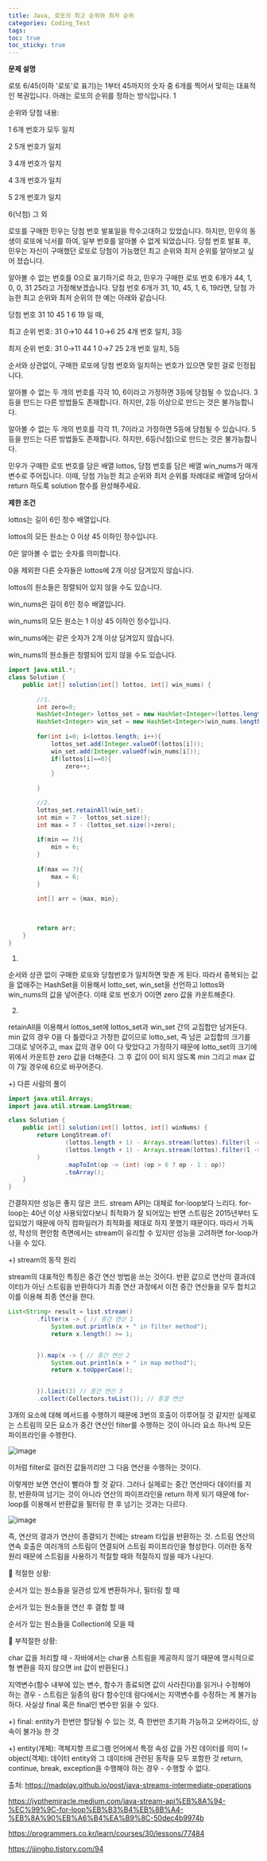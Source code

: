 ```yaml
---
title: Java, 로또의 최고 순위와 최저 순위
categories: Coding_Test
tags: 
toc: true
toc_sticky: true
---
```


**문제 설명**  

로또 6/45(이하 '로또'로 표기)는 1부터 45까지의 숫자 중 6개를 찍어서 맞히는 대표적인 복권입니다. 아래는 로또의 순위를 정하는 방식입니다. 1

순위와	당첨 내용:

1	6개 번호가 모두 일치

2	5개 번호가 일치

3	4개 번호가 일치

4	3개 번호가 일치

5	2개 번호가 일치

6(낙첨)	그 외

로또를 구매한 민우는 당첨 번호 발표일을 학수고대하고 있었습니다. 하지만, 민우의 동생이 로또에 낙서를 하여, 일부 번호를 알아볼 수 없게 되었습니다. 당첨 번호 발표 후, 민우는 자신이 구매했던 로또로 당첨이 가능했던 최고 순위와 최저 순위를 알아보고 싶어 졌습니다.

알아볼 수 없는 번호를 0으로 표기하기로 하고, 민우가 구매한 로또 번호 6개가 44, 1, 0, 0, 31 25라고 가정해보겠습니다. 당첨 번호 6개가 31, 10, 45, 1, 6, 19라면, 당첨 가능한 최고 순위와 최저 순위의 한 예는 아래와 같습니다.

당첨 번호	31	10	45	1	6	19 일 떼,

최고 순위 번호:	31	0→10	44	1	0→6	25	4개 번호 일치, 3등

최저 순위 번호:	31	0→11	44	1	0→7	25	2개 번호 일치, 5등

순서와 상관없이, 구매한 로또에 당첨 번호와 일치하는 번호가 있으면 맞힌 걸로 인정됩니다.

알아볼 수 없는 두 개의 번호를 각각 10, 6이라고 가정하면 3등에 당첨될 수 있습니다.
3등을 만드는 다른 방법들도 존재합니다. 하지만, 2등 이상으로 만드는 것은 불가능합니다.

알아볼 수 없는 두 개의 번호를 각각 11, 7이라고 가정하면 5등에 당첨될 수 있습니다.
5등을 만드는 다른 방법들도 존재합니다. 하지만, 6등(낙첨)으로 만드는 것은 불가능합니다.

민우가 구매한 로또 번호를 담은 배열 lottos, 당첨 번호를 담은 배열 win_nums가 매개변수로 주어집니다. 이때, 당첨 가능한 최고 순위와 최저 순위를 차례대로 배열에 담아서 return 하도록 solution 함수를 완성해주세요.

**제한 조건**

lottos는 길이 6인 정수 배열입니다.

lottos의 모든 원소는 0 이상 45 이하인 정수입니다.

0은 알아볼 수 없는 숫자를 의미합니다.

0을 제외한 다른 숫자들은 lottos에 2개 이상 담겨있지 않습니다.

lottos의 원소들은 정렬되어 있지 않을 수도 있습니다.

win_nums은 길이 6인 정수 배열입니다.

win_nums의 모든 원소는 1 이상 45 이하인 정수입니다.

win_nums에는 같은 숫자가 2개 이상 담겨있지 않습니다.

win_nums의 원소들은 정렬되어 있지 않을 수도 있습니다.


```java
import java.util.*;
class Solution {
    public int[] solution(int[] lottos, int[] win_nums) {       
        
        //1.
        int zero=0;
        HashSet<Integer> lottos_set = new HashSet<Integer>(lottos.length);
        HashSet<Integer> win_set = new HashSet<Integer>(win_nums.length);
        
        for(int i=0; i<lottos.length; i++){
            lottos_set.add(Integer.valueOf(lottos[i]));
            win_set.add(Integer.valueOf(win_nums[i]));
            if(lottos[i]==0){
                zero++;
            }
      
        }

        //2.
        lottos_set.retainAll(win_set);
        int min = 7 - lottos_set.size();
        int max = 7 - (lottos_set.size()+zero);
        
        if(min == 7){
            min = 6;
        }
        
        if(max == 7){
            max = 6;
        }
        
        int[] arr = {max, min};
        
        

        return arr;
    }
}
```
1.
순서와 상관 없이 구매한 로또와 당첨번호가 일치하면 맞춘 게 된다. 따라서 중복되는 값을 없애주는 HashSet을 이용해서 lotto_set, win_set을 선언하고 lottos와 win_nums의 값을 넣어준다. 이때 로또 번호가 0이면 zero 값을 카운트해준다. 

2.
retainAll을 이용해서 lottos_set에 lottos_set과 win_set 간의 교집합만 남겨둔다. min 값의 경우 0을 다 틀렸다고 가정한 값이므로 lotto_set, 즉 남은 교집합의 크기를 그대로 넣어주고, max 값의 경우 0이 다 맞았다고 가정하기 때문에 lotto_set의 크기에 위에서 카운트한 zero 값을 더해준다. 그 후 값이 0이 되지 않도록 min 그리고 max 값이 7일 경우에 6으로 바꾸어준다. 


+) 다른 사람의 풀이
```java
import java.util.Arrays;
import java.util.stream.LongStream;

class Solution {
    public int[] solution(int[] lottos, int[] winNums) {
        return LongStream.of(
                (lottos.length + 1) - Arrays.stream(lottos).filter(l -> Arrays.stream(winNums).anyMatch(w -> w == l) || l == 0).count(),
                (lottos.length + 1) - Arrays.stream(lottos).filter(l -> Arrays.stream(winNums).anyMatch(w -> w == l)).count()
        )
                .mapToInt(op -> (int) (op > 6 ? op - 1 : op))
                .toArray();
    }
}
```
간결하지만 성능은 좋지 않은 코드. stream API는 대체로 for-loop보다 느리다. for-loop는 40년 이상 사용되었다보니 최적화가 잘 되어있는 반면 스트림은 2015년부터 도입되었기 때문에 아직 컴파일러가 최적화를 제대로 하지 못했기 때문이다. 따라서 가독성, 작성의 편안함 측면에서는 stream이 유리할 수 있지만 성능을 고려하면 for-loop가 나을 수 있다. 

+) stream의 동작 원리

stream의 대표적인 특징은 중간 연산 방법을 쓰는 것이다. 반환 값으로 연산의 결과(데이터)가 아닌 스트림을 반환하다가 최종 연산 과정에서 이전 중간 연산들을 모두 합치고 이를 이용해 최종 연산을 한다.

```java
List<String> result = list.stream()
        .filter(x -> { // 중간 연산 1
            System.out.println(x + " in filter method");
            return x.length() >= 1;


        }).map(x -> { // 중간 연산 2
            System.out.println(x + " in map method");
            return x.toUpperCase();


        }).limit(2) // 중간 연산 3
        .collect(Collectors.toList()); // 종결 연산

```

3개의 요소에 대해 메서드를 수행하기 때문에 3번의 호출이 이루어질 것 같지만 실제로는 스트림의 모든 요소가 중간 연산인 filter를 수행하는 것이 아니라 요소 하나씩 모든 파이프라인을 수행한다. 

![image](https://user-images.githubusercontent.com/96677719/150052355-2fefaa41-7b81-413b-9437-dd6015d2bda2.png)

이처럼 filter로 걸러진 값들끼리만 그 다음 연산을 수행하는 것이다. 

이렇게만 보면 연산이 빨라야 할 것 같다. 그러나 실제로는 중간 연산마다 데이터를 저장, 반환하여 넘기는 것이 아니라 연산의 파이프라인을 return 하게 되기 때문에 for-loop를 이용해서 반환값을 필터링 한 후 넘기는 것과는 다르다. 

![image](https://user-images.githubusercontent.com/96677719/150052989-4eafbb4b-f53a-4d5c-9098-c5711c0df024.png)

즉, 연산의 결과가 연산이 종결되기 전에는 stream 타입을 반환하는 것. 스트림 연산의 연속 호출은 여러개의 스트림이 연결되어 스트림 파이프라인을 형성한다. 이러한 동작 원리 때문에 스트림을 사용하기 적절할 때와 적절하지 않을 때가 나뉜다. 

📌 적절한 상황:

순서가 있는 원소들을 일관성 있게 변환하거나, 필터링 할 때

순서가 있는 원소들을 연산 후 결합 할 때

순서가 있는 원소들을 Collection에 모을 때

📌 부적절한 상황:

char 값을 처리할 때 - 자바에서는 char용 스트림을 제공하지 않기 때문에 명시적으로 형 변환을 하지 않으면 int 값이 반환된다.)

지역변수(함수 내부에 있는 변수, 함수가 종료되면 값이 사라진다)를 읽거나 수정해야 하는 경우 - 스트림은 일종의 람다 함수인데 람다에서는 지역변수를 수정하는 게 불가능하다. 사실상 final 혹은 final인 변수만 읽을 수 있다. 

+) final: entity가 한번만 할당될 수 있는 것, 즉 한번만 초기화 가능하고 오버라이드, 상속이 불가능 한 것

+) entity(개체): 객체지향 프로그램 언어에서 특정 속성 값을 가진 데이터를 의미
!= object(객체): 데이터 entity와 그 데이터에 관련된 동작을 모두 포함한 것
return, continue, break, exception을 수행해야 하는 경우 - 수행할 수 없다.


출처: https://madplay.github.io/post/java-streams-intermediate-operations

https://jypthemiracle.medium.com/java-stream-api%EB%8A%94-%EC%99%9C-for-loop%EB%B3%B4%EB%8B%A4-%EB%8A%90%EB%A6%B4%EA%B9%8C-50dec4b9974b

https://programmers.co.kr/learn/courses/30/lessons/77484

https://jjingho.tistory.com/94